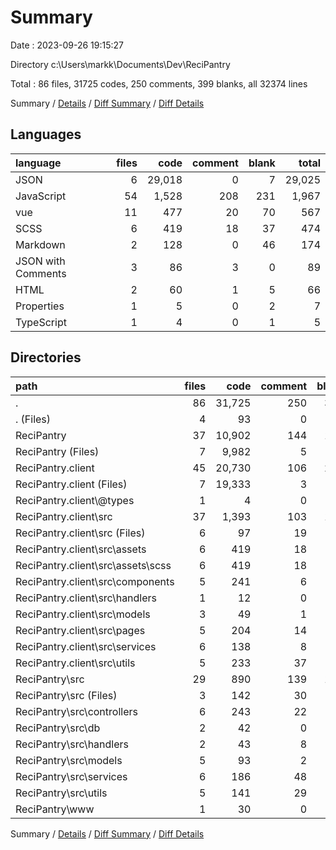 # Summary

Date : 2023-09-26 19:15:27

Directory c:\\Users\\markk\\Documents\\Dev\\ReciPantry

Total : 86 files,  31725 codes, 250 comments, 399 blanks, all 32374 lines

Summary / [Details](details.md) / [Diff Summary](diff.md) / [Diff Details](diff-details.md)

## Languages
| language | files | code | comment | blank | total |
| :--- | ---: | ---: | ---: | ---: | ---: |
| JSON | 6 | 29,018 | 0 | 7 | 29,025 |
| JavaScript | 54 | 1,528 | 208 | 231 | 1,967 |
| vue | 11 | 477 | 20 | 70 | 567 |
| SCSS | 6 | 419 | 18 | 37 | 474 |
| Markdown | 2 | 128 | 0 | 46 | 174 |
| JSON with Comments | 3 | 86 | 3 | 0 | 89 |
| HTML | 2 | 60 | 1 | 5 | 66 |
| Properties | 1 | 5 | 0 | 2 | 7 |
| TypeScript | 1 | 4 | 0 | 1 | 5 |

## Directories
| path | files | code | comment | blank | total |
| :--- | ---: | ---: | ---: | ---: | ---: |
| . | 86 | 31,725 | 250 | 399 | 32,374 |
| . (Files) | 4 | 93 | 0 | 5 | 98 |
| ReciPantry | 37 | 10,902 | 144 | 191 | 11,237 |
| ReciPantry (Files) | 7 | 9,982 | 5 | 55 | 10,042 |
| ReciPantry.client | 45 | 20,730 | 106 | 203 | 21,039 |
| ReciPantry.client (Files) | 7 | 19,333 | 3 | 19 | 19,355 |
| ReciPantry.client\\@types | 1 | 4 | 0 | 1 | 5 |
| ReciPantry.client\\src | 37 | 1,393 | 103 | 183 | 1,679 |
| ReciPantry.client\\src (Files) | 6 | 97 | 19 | 16 | 132 |
| ReciPantry.client\\src\\assets | 6 | 419 | 18 | 37 | 474 |
| ReciPantry.client\\src\\assets\\scss | 6 | 419 | 18 | 37 | 474 |
| ReciPantry.client\\src\\components | 5 | 241 | 6 | 34 | 281 |
| ReciPantry.client\\src\\handlers | 1 | 12 | 0 | 6 | 18 |
| ReciPantry.client\\src\\models | 3 | 49 | 1 | 3 | 53 |
| ReciPantry.client\\src\\pages | 5 | 204 | 14 | 30 | 248 |
| ReciPantry.client\\src\\services | 6 | 138 | 8 | 27 | 173 |
| ReciPantry.client\\src\\utils | 5 | 233 | 37 | 30 | 300 |
| ReciPantry\\src | 29 | 890 | 139 | 134 | 1,163 |
| ReciPantry\\src (Files) | 3 | 142 | 30 | 22 | 194 |
| ReciPantry\\src\\controllers | 6 | 243 | 22 | 29 | 294 |
| ReciPantry\\src\\db | 2 | 42 | 0 | 7 | 49 |
| ReciPantry\\src\\handlers | 2 | 43 | 8 | 7 | 58 |
| ReciPantry\\src\\models | 5 | 93 | 2 | 15 | 110 |
| ReciPantry\\src\\services | 6 | 186 | 48 | 32 | 266 |
| ReciPantry\\src\\utils | 5 | 141 | 29 | 22 | 192 |
| ReciPantry\\www | 1 | 30 | 0 | 2 | 32 |

Summary / [Details](details.md) / [Diff Summary](diff.md) / [Diff Details](diff-details.md)